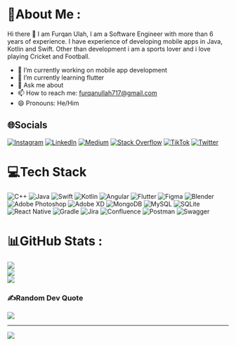 # 💫About Me :
Hi there 👋
I am Furqan Ulah, I am a Software Engineer with more than 6 years of experience. I have experience of developing mobile apps in Java, Kotlin and Swift. Other than development i am a sports lover and i love playing Cricket and Football.

- 🔭 I’m currently working on mobile app development
- 🌱 I’m currently learning flutter
- 💬 Ask me about
- 📫 How to reach me: furqanullah717@gmail.com
- 😄 Pronouns: He/Him


## 🌐Socials
[![Instagram](https://img.shields.io/badge/Instagram-%23E4405F.svg?logo=Instagram&logoColor=white)](https://instagram.com/furqanullah717) [![LinkedIn](https://img.shields.io/badge/LinkedIn-%230077B5.svg?logo=linkedin&logoColor=white)](https://linkedin.com/in/furqanullah717) [![Medium](https://img.shields.io/badge/Medium-12100E?logo=medium&logoColor=white)](https://medium.com/@furqanullah717) [![Stack Overflow](https://img.shields.io/badge/-Stackoverflow-FE7A16?logo=stack-overflow&logoColor=white)](https://stackoverflow.com/users/5424626) [![TikTok](https://img.shields.io/badge/TikTok-%23000000.svg?logo=TikTok&logoColor=white)](https://tiktok.com/@furqanullah7175) [![Twitter](https://img.shields.io/badge/Twitter-%231DA1F2.svg?logo=Twitter&logoColor=white)](https://twitter.com/furqanullah717) 

# 💻Tech Stack
![C++](https://img.shields.io/badge/c++-%2300599C.svg?style=for-the-badge&logo=c%2B%2B&logoColor=white) ![Java](https://img.shields.io/badge/java-%23ED8B00.svg?style=for-the-badge&logo=java&logoColor=white) ![Swift](https://img.shields.io/badge/swift-F54A2A?style=for-the-badge&logo=swift&logoColor=white) ![Kotlin](https://img.shields.io/badge/kotlin-%230095D5.svg?style=for-the-badge&logo=kotlin&logoColor=white) ![Angular](https://img.shields.io/badge/angular-%23DD0031.svg?style=for-the-badge&logo=angular&logoColor=white) ![Flutter](https://img.shields.io/badge/Flutter-%2302569B.svg?style=for-the-badge&logo=Flutter&logoColor=white) 	![Figma](https://img.shields.io/badge/figma-%23F24E1E.svg?style=for-the-badge&logo=figma&logoColor=white) ![Blender](https://img.shields.io/badge/blender-%23F5792A.svg?style=for-the-badge&logo=blender&logoColor=white) ![Adobe Photoshop](https://img.shields.io/badge/adobephotoshop-%2331A8FF.svg?style=for-the-badge&logo=adobephotoshop&logoColor=white) ![Adobe XD](https://img.shields.io/badge/Adobe%20XD-470137?style=for-the-badge&logo=Adobe%20XD&logoColor=#FF61F6) ![MongoDB](https://img.shields.io/badge/MongoDB-%234ea94b.svg?style=for-the-badge&logo=mongodb&logoColor=white) ![MySQL](https://img.shields.io/badge/mysql-%2300f.svg?style=for-the-badge&logo=mysql&logoColor=white) ![SQLite](https://img.shields.io/badge/sqlite-%2307405e.svg?style=for-the-badge&logo=sqlite&logoColor=white) ![React Native](https://img.shields.io/badge/react_native-%2320232a.svg?style=for-the-badge&logo=react&logoColor=%2361DAFB) ![Gradle](https://img.shields.io/badge/Gradle-02303A.svg?style=for-the-badge&logo=Gradle&logoColor=white) ![Jira](https://img.shields.io/badge/jira-%230A0FFF.svg?style=for-the-badge&logo=jira&logoColor=white) ![Confluence](https://img.shields.io/badge/confluence-%23172BF4.svg?style=for-the-badge&logo=confluence&logoColor=white) ![Postman](https://img.shields.io/badge/Postman-FF6C37?style=for-the-badge&logo=postman&logoColor=white) ![Swagger](https://img.shields.io/badge/-Swagger-%23Clojure?style=for-the-badge&logo=swagger&logoColor=white)
# 📊GitHub Stats :
![](https://github-readme-stats.vercel.app/api?username=furqanullah717&theme=dark&hide_border=false&include_all_commits=true&count_private=false)<br/>
![](https://github-readme-streak-stats.herokuapp.com/?user=furqanullah717&theme=dark&hide_border=false)<br/>
![](https://github-readme-stats.vercel.app/api/top-langs/?username=furqanullah717&theme=dark&hide_border=false&include_all_commits=true&count_private=false&layout=compact)

### ✍️Random Dev Quote
![](https://quotes-github-readme.vercel.app/api?type=horizontal&theme=radical)

---
[![](https://visitcount.itsvg.in/api?id=furqanullah717&icon=0&color=0)](https://visitcount.itsvg.in)
